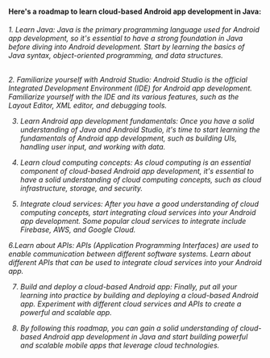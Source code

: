 <h4>Here's a roadmap to learn cloud-based Android app development in Java:</h4>
<h6>
1. Learn Java: Java is the primary programming language used for Android app development, so it's essential to have a strong foundation in Java before diving into 
Android development. Start by learning the basics of Java syntax, object-oriented programming, and data structures.<br>

<br>2. Familiarize yourself with Android Studio: Android Studio is the official Integrated Development Environment (IDE) for Android app development.
Familiarize yourself with the IDE and its various features, such as the Layout Editor, XML editor, and debugging tools.<br>

3. Learn Android app development fundamentals: Once you have a solid understanding of Java and Android Studio, it's time to start learning the fundamentals of
Android app development, such as building UIs, handling user input, and working with data.<br>

4. Learn cloud computing concepts: As cloud computing is an essential component of cloud-based Android app development, 
it's essential to have a solid understanding of cloud computing concepts, such as cloud infrastructure, storage, and security.<br>

5. Integrate cloud services: After you have a good understanding of cloud computing concepts, start integrating cloud services into your 
Android app development. Some popular cloud services to integrate include Firebase, AWS, and Google Cloud.<br>

6.Learn about APIs: APIs (Application Programming Interfaces) are used to enable communication between different software systems. 
Learn about different APIs that can be used to integrate cloud services into your Android app.<br>

7. Build and deploy a cloud-based Android app: Finally, put all your learning into practice by building and deploying a cloud-based Android app. 
Experiment with different cloud services and APIs to create a powerful and scalable app.<br>

8. By following this roadmap, you can gain a solid understanding of cloud-based Android app development in Java and start building powerful and 
scalable mobile apps that leverage cloud technologies.</h6>
